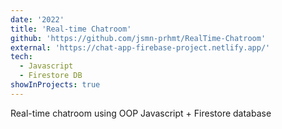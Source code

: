 ```yaml
---
date: '2022'
title: 'Real-time Chatroom'
github: 'https://github.com/jsmn-prhmt/RealTime-Chatroom'
external: 'https://chat-app-firebase-project.netlify.app/'
tech:
  - Javascript
  - Firestore DB
showInProjects: true
---
```


Real-time chatroom using OOP Javascript + Firestore database